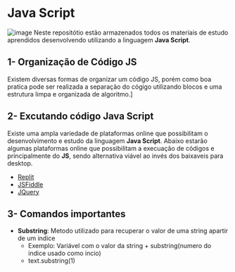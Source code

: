 # Java Script
![image](https://github.com/user-attachments/assets/6e126d05-39fc-41b6-88f4-12247d101c1f)
Neste repositótio estão armazenados todos os materiais de estudo aprendidos desenvolvendo utilizando a linguagem <b>Java Script</b>.

## 1- Organização de Código JS
Existem diversas formas de organizar um código JS, porém como boa pratica pode ser realizada a separação do cógigo utilizando blocos e uma estrutura limpa e organizada de algoritmo.]

## 2- Excutando código Java Script
Existe uma ampla variedade de plataformas online que possibilitam o desenvolvimento e estudo da linguagem <b>Java Script</b>. Abaixo estarão algumas plataformas online que possibilitam a execuação de códigos e principalmente do <b>JS</b>, sendo alternativa viável ao invés dos baixaveis para desktop.
-  [Replit](https://replit.com/)
-  [JSFiddle](https://jsfiddle.net/)
-  [JQuery](https://jquery.com/)

## 3- Comandos importantes
- <b>Substring</b>: Metodo utilizado para recuperar o valor de uma string apartir de um indice
    - Exemplo: Variável com o valor da string + substring(numero do indice usado como incio)
    - text.substring(1)
